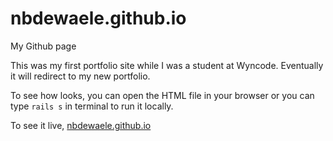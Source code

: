 # nbdewaele.github.io
My Github page

This was my first portfolio site while I was a student at Wyncode.  Eventually it will redirect to my new portfolio.

To see how looks, you can open the HTML file in your browser or you can type `rails s` in terminal to run it locally.

To see it live, [nbdewaele.github.io](https://www.nbdewaele.github.io)
